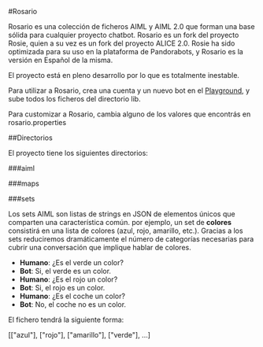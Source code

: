 #Rosario

Rosario es una colección de ficheros AIML y AIML 2.0 que forman una base sólida para cualquier proyecto chatbot. Rosario es un fork del proyecto Rosie, quien a su vez es un fork del proyecto ALICE 2.0. Rosie ha sido optimizada para su uso en la plataforma de Pandorabots, y Rosario es la versión en Español de la misma. 

El proyecto está en pleno desarrollo por lo que es totalmente inestable.

Para utilizar a Rosario, crea una cuenta y un nuevo bot en el [Playground](https://playground.pandorabots.com), y sube todos los ficheros del directorio lib. 

Para customizar a Rosario, cambia alguno de los valores que encontrás en rosario.properties

##Directorios

El proyecto tiene los siguientes directorios:

###aiml



###maps



###sets

Los sets AIML son listas de strings en JSON de elementos únicos que comparten una característica común. por ejemplo, un set de **colores** consistirá en una lista de colores (azul, rojo, amarillo, etc.). Gracias a los sets reduciremos dramáticamente el número de categorías necesarias para cubrir una conversación que implique hablar de colores.

- **Humano**: ¿Es el verde un color?
- **Bot**: Si, el verde es un color.
- **Humano**: ¿Es el rojo un color?
- **Bot**: Si, el rojo es un color.
- **Humano**: ¿Es el coche un color?
- **Bot**: No, el coche no es un color.

El fichero tendrá la siguiente forma:

[["azul"], ["rojo"], ["amarillo"], ["verde"], ...]

